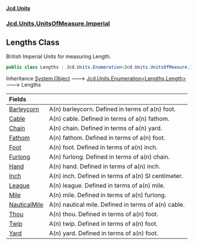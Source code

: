 #### [Jcd.Units](index.md 'index')
### [Jcd.Units.UnitsOfMeasure.Imperial](Jcd.Units.UnitsOfMeasure.Imperial.md 'Jcd.Units.UnitsOfMeasure.Imperial')

## Lengths Class

British Imperial Units for measuring Length.

```csharp
public class Lengths : Jcd.Units.Enumeration<Jcd.Units.UnitsOfMeasure.Imperial.Lengths, Jcd.Units.UnitTypes.Length>
```

Inheritance [System.Object](https://docs.microsoft.com/en-us/dotnet/api/System.Object 'System.Object') &#129106; [Jcd.Units.Enumeration&lt;](Jcd.Units.Enumeration_TEnumeration,T_.md 'Jcd.Units.Enumeration<TEnumeration,T>')[Lengths](Jcd.Units.UnitsOfMeasure.Imperial.Lengths.md 'Jcd.Units.UnitsOfMeasure.Imperial.Lengths')[,](Jcd.Units.Enumeration_TEnumeration,T_.md 'Jcd.Units.Enumeration<TEnumeration,T>')[Length](Jcd.Units.UnitTypes.Length.md 'Jcd.Units.UnitTypes.Length')[&gt;](Jcd.Units.Enumeration_TEnumeration,T_.md 'Jcd.Units.Enumeration<TEnumeration,T>') &#129106; Lengths

| Fields | |
| :--- | :--- |
| [Barleycorn](Jcd.Units.UnitsOfMeasure.Imperial.Lengths.Barleycorn.md 'Jcd.Units.UnitsOfMeasure.Imperial.Lengths.Barleycorn') | A(n) barleycorn. Defined in terms of a(n) foot. |
| [Cable](Jcd.Units.UnitsOfMeasure.Imperial.Lengths.Cable.md 'Jcd.Units.UnitsOfMeasure.Imperial.Lengths.Cable') | A(n) cable. Defined in terms of a(n) fathom. |
| [Chain](Jcd.Units.UnitsOfMeasure.Imperial.Lengths.Chain.md 'Jcd.Units.UnitsOfMeasure.Imperial.Lengths.Chain') | A(n) chain. Defined in terms of a(n) yard. |
| [Fathom](Jcd.Units.UnitsOfMeasure.Imperial.Lengths.Fathom.md 'Jcd.Units.UnitsOfMeasure.Imperial.Lengths.Fathom') | A(n) fathom. Defined in terms of a(n) foot. |
| [Foot](Jcd.Units.UnitsOfMeasure.Imperial.Lengths.Foot.md 'Jcd.Units.UnitsOfMeasure.Imperial.Lengths.Foot') | A(n) foot. Defined in terms of a(n) inch. |
| [Furlong](Jcd.Units.UnitsOfMeasure.Imperial.Lengths.Furlong.md 'Jcd.Units.UnitsOfMeasure.Imperial.Lengths.Furlong') | A(n) furlong. Defined in terms of a(n) chain. |
| [Hand](Jcd.Units.UnitsOfMeasure.Imperial.Lengths.Hand.md 'Jcd.Units.UnitsOfMeasure.Imperial.Lengths.Hand') | A(n) hand. Defined in terms of a(n) inch. |
| [Inch](Jcd.Units.UnitsOfMeasure.Imperial.Lengths.Inch.md 'Jcd.Units.UnitsOfMeasure.Imperial.Lengths.Inch') | A(n) inch. Defined in terms of a(n) SI centimeter. |
| [League](Jcd.Units.UnitsOfMeasure.Imperial.Lengths.League.md 'Jcd.Units.UnitsOfMeasure.Imperial.Lengths.League') | A(n) league. Defined in terms of a(n) mile. |
| [Mile](Jcd.Units.UnitsOfMeasure.Imperial.Lengths.Mile.md 'Jcd.Units.UnitsOfMeasure.Imperial.Lengths.Mile') | A(n) mile. Defined in terms of a(n) furlong. |
| [NauticalMile](Jcd.Units.UnitsOfMeasure.Imperial.Lengths.NauticalMile.md 'Jcd.Units.UnitsOfMeasure.Imperial.Lengths.NauticalMile') | A(n) nautical mile. Defined in terms of a(n) cable. |
| [Thou](Jcd.Units.UnitsOfMeasure.Imperial.Lengths.Thou.md 'Jcd.Units.UnitsOfMeasure.Imperial.Lengths.Thou') | A(n) thou. Defined in terms of a(n) foot. |
| [Twip](Jcd.Units.UnitsOfMeasure.Imperial.Lengths.Twip.md 'Jcd.Units.UnitsOfMeasure.Imperial.Lengths.Twip') | A(n) twip. Defined in terms of a(n) foot. |
| [Yard](Jcd.Units.UnitsOfMeasure.Imperial.Lengths.Yard.md 'Jcd.Units.UnitsOfMeasure.Imperial.Lengths.Yard') | A(n) yard. Defined in terms of a(n) foot. |
